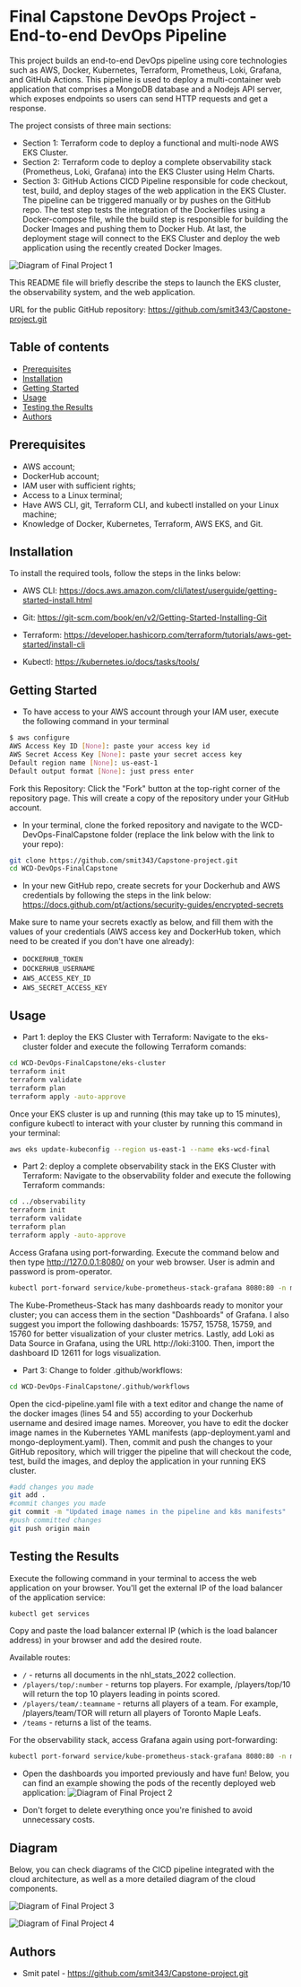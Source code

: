 # Final Capstone DevOps Project - End-to-end DevOps Pipeline

This project builds an end-to-end DevOps pipeline using core technologies such as AWS, Docker, Kubernetes, Terraform, Prometheus, Loki, Grafana, and GitHub Actions. This pipeline is used to deploy a multi-container web application that comprises a MongoDB database and a Nodejs API server, which exposes endpoints so users can send HTTP requests and get a response. 

The project consists of three main sections:
- Section 1: Terraform code to deploy a functional and multi-node AWS EKS Cluster.
- Section 2: Terraform code to deploy a complete observability stack (Prometheus, Loki, Grafana) into the EKS Cluster using Helm Charts.
- Section 3: GitHub Actions CICD Pipeline responsible for code checkout, test, build, and deploy stages of the web application in the EKS Cluster. The pipeline can be triggered manually or by pushes on the GitHub repo. The test step tests the integration of the Dockerfiles using a Docker-compose file, while the build step is responsible for building the Docker Images and pushing them to Docker Hub. At last, the deployment stage will connect to the EKS Cluster and deploy the web application using the recently created Docker Images.

![Diagram of Final Project 1](finalproject01.jpg)

This README file will briefly describe the steps to launch the EKS cluster, the observability system, and the web application.

URL for the public GitHub repository: https://github.com/smit343/Capstone-project.git

## Table of contents

- [Prerequisites](#prerequisites)
- [Installation](#installation)
- [Getting Started](#getting-started)
- [Usage](#usage)
- [Testing the Results](#testing-the-results)
- [Authors](#authors)

## Prerequisites

- AWS account;
- DockerHub account;
- IAM user with sufficient rights;
- Access to a Linux terminal;
- Have AWS CLI, git, Terraform CLI, and kubectl installed on your Linux machine;
- Knowledge of Docker, Kubernetes, Terraform, AWS EKS, and Git. 

## Installation

To install the required tools, follow the steps in the links below:

- AWS CLI:
https://docs.aws.amazon.com/cli/latest/userguide/getting-started-install.html

- Git:
https://git-scm.com/book/en/v2/Getting-Started-Installing-Git

- Terraform:
https://developer.hashicorp.com/terraform/tutorials/aws-get-started/install-cli

- Kubectl:
https://kubernetes.io/docs/tasks/tools/

## Getting Started

- To have access to your AWS account through your IAM user, execute the following command in your terminal
```sh
$ aws configure
AWS Access Key ID [None]: paste your access key id
AWS Secret Access Key [None]: paste your secret access key
Default region name [None]: us-east-1
Default output format [None]: just press enter
```

Fork this Repository:
Click the "Fork" button at the top-right corner of the repository page. This will create a copy of the repository under your GitHub account.

- In your terminal, clone the forked repository and navigate to the WCD-DevOps-FinalCapstone folder (replace the link below with the link to your repo):
```sh
git clone https://github.com/smit343/Capstone-project.git
cd WCD-DevOps-FinalCapstone
```

- In your new GitHub repo, create secrets for your Dockerhub and AWS credentials by following the steps in the link below:
https://docs.github.com/pt/actions/security-guides/encrypted-secrets

Make sure to name your secrets exactly as below, and fill them with the values of your credentials (AWS access key and DockerHub token, which need to be created if you don't have one already):
- `DOCKERHUB_TOKEN`
- `DOCKERHUB_USERNAME`
- `AWS_ACCESS_KEY_ID`
- `AWS_SECRET_ACCESS_KEY`

## Usage

- Part 1: deploy the EKS Cluster with Terraform:
    Navigate to the eks-cluster folder and execute the following Terraform comands:
```sh
cd WCD-DevOps-FinalCapstone/eks-cluster
terraform init
terraform validate
terraform plan
terraform apply -auto-approve
```
Once your EKS cluster is up and running (this may take up to 15 minutes), configure kubectl to interact with your cluster by running this command in your terminal:
```sh
aws eks update-kubeconfig --region us-east-1 --name eks-wcd-final
```

- Part 2: deploy a complete observability stack in the EKS Cluster with Terraform:
    Navigate to the observability folder and execute the following Terraform commands:
```sh
cd ../observability
terraform init
terraform validate
terraform plan
terraform apply -auto-approve
```
Access Grafana using port-forwarding. Execute the command below and then type http://127.0.0.1:8080/ on your web browser. User is admin and password is prom-operator.
```sh
kubectl port-forward service/kube-prometheus-stack-grafana 8080:80 -n monitoring
```
The Kube-Prometheus-Stack has many dashboards ready to monitor your cluster; you can access them in the section "Dashboards" of Grafana. I also suggest you import the following dashboards: 15757, 15758, 15759, and 15760 for better visualization of your cluster metrics. 
Lastly, add Loki as Data Source in Grafana, using the URL http://loki:3100. Then, import the dashboard ID 12611 for logs visualization.

- Part 3:
  Change to folder .github/workflows:
```sh
cd WCD-DevOps-FinalCapstone/.github/workflows
```
Open the cicd-pipeline.yaml file with a text editor and change the name of the docker images (lines 54 and 55) according to your Dockerhub username and desired image names. Moreover, you have to edit the docker image names in the Kubernetes YAML manifests (app-deployment.yaml and mongo-deployment.yaml). Then, commit and push the changes to your GitHub repository, which will trigger the pipeline that will checkout the code, test, build the images, and deploy the application in your running EKS cluster.

```sh
#add changes you made
git add .
#commit changes you made
git commit -m "Updated image names in the pipeline and k8s manifests"
#push committed changes 
git push origin main
```

## Testing the Results

Execute the following command in your terminal to access the web application on your browser. You'll get the external IP of the load balancer of the application service:
```sh
kubectl get services
```
Copy and paste the load balancer external IP (which is the load balancer address) in your browser and add the desired route. 

Available routes:
- `/` - returns all documents in the nhl_stats_2022 collection.
- `/players/top/:number` - returns top players. For example, /players/top/10 will return the top 10 players leading in points scored.
- `/players/team/:teamname` - returns all players of a team. For example, /players/team/TOR will return all players of Toronto Maple Leafs.
- `/teams` - returns a list of the teams.

For the observability stack, access Grafana again using port-forwarding:
```sh
kubectl port-forward service/kube-prometheus-stack-grafana 8080:80 -n monitoring
```
- Open the dashboards you imported previously and have fun! Below, you can find an example showing the pods of the recently deployed web application:
![Diagram of Final Project 2](finalproject02.jpg)

- Don't forget to delete everything once you're finished to avoid unnecessary costs.

## Diagram
Below, you can check diagrams of the CICD pipeline integrated with the cloud architecture, as well as a more detailed diagram of the cloud components.

![Diagram of Final Project 3](finalproject03.jpg)

![Diagram of Final Project 4](finalproject04.jpg)

## Authors

- Smit patel - https://github.com/smit343/Capstone-project.git

